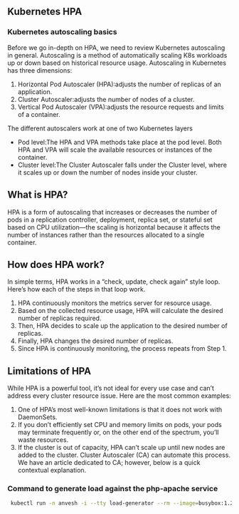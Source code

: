 ## Kubernetes HPA
### Kubernetes autoscaling basics
Before we go in-depth on HPA, we need to review Kubernetes autoscaling in general. Autoscaling is a method of automatically scaling K8s workloads up or down based on historical resource usage. Autoscaling in Kubernetes has three dimensions:

1. Horizontal Pod Autoscaler (HPA):adjusts the number of replicas of an application.
2. Cluster Autoscaler:adjusts the number of nodes of a cluster.
3. Vertical Pod Autoscaler (VPA):adjusts the resource requests and limits of a container.

The different autoscalers work at one of two Kubernetes layers
- Pod level:The HPA and VPA methods take place at the pod level. Both HPA and VPA will scale the available resources or instances of the container.
- Cluster level:The Cluster Autoscaler falls under the Cluster level, where it scales up or down the number of nodes inside your cluster.

## What is HPA?
HPA is a form of autoscaling that increases or decreases the number of pods in a replication controller, deployment, replica set, or stateful set based on CPU utilization—the scaling is horizontal because it affects the number of instances rather than the resources allocated to a single container.

## How does HPA work?
In simple terms, HPA works in a “check, update, check again” style loop. Here’s how each of the steps in that loop work.

1. HPA continuously monitors the metrics server for resource usage.
2. Based on the collected resource usage, HPA will calculate the desired number of replicas required.
3. Then, HPA decides to scale up the application to the desired number of replicas.
4. Finally, HPA changes the desired number of replicas.
5. Since HPA is continuously monitoring, the process repeats from Step 1.

## Limitations of HPA
While HPA is a powerful tool, it’s not ideal for every use case and can’t address every cluster resource issue. Here are the most common examples:

1. One of HPA’s most well-known limitations is that it does not work with DaemonSets.
2. If you don’t efficiently set CPU and memory limits on pods, your pods may terminate frequently or, on the other end of the spectrum, you’ll waste resources.
3. If the cluster is out of capacity, HPA can’t scale up until new nodes are added to the cluster. Cluster Autoscaler (CA) can automate this process. We have an article dedicated to CA; however, below is a quick contextual explanation.

### Command to generate load against the php-apache service 
```sh
 kubectl run -n anvesh -i --tty load-generator --rm --image=busybox:1.28 --restart=Never -- //bin//sh -c "while sleep 0.01; do wget -q -O- php-apache; done"
```
